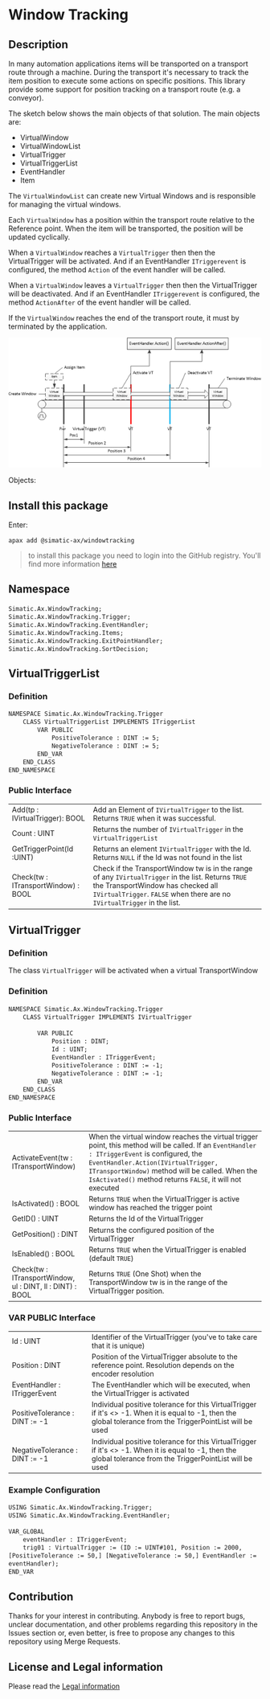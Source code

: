 ﻿# Window Tracking

## Description
In many automation applications items will be transported on a transport route through a machine. During the transport it's necessary to track the item position to execute some actions on specific positions. This library provide some support for position tracking on a transport route (e.g. a conveyor). 

The sketch below shows the main objects of that solution. The main objects are:

- VirtualWindow
- VirtualWindowList
- VirtualTrigger
- VirtualTriggerList
- EventHandler
- Item

The `VirtualWindowList` can create new Virtual Windows and is responsible for managing the virtual windows.

Each `VirtualWindow` has a position within the transport route relative to the Reference point. When the item will be transported, the position will be updated cyclically.

When a `VirtualWindow` reaches a `VirtualTrigger` then then the VirtualTrigger will be activated. And if an EventHandler `ITriggerevent` is configured, the method `Action` of the event handler will be called.

When a `VirtualWindow` leaves a `VirtualTrigger` then then the VirtualTrigger will be deactivated. And if an EventHandler `ITriggerevent` is configured, the method `ActionAfter` of the event handler will be called.

If the `VirtualWindow` reaches the end of the transport route, it must by terminated by the application. 

![](./doc/winconcept.png)


Objects:


## Install this package

Enter:
```cli
apax add @simatic-ax/windowtracking
```
> to install this package you need to login into the GitHub registry. You'll find more information [here](https://github.com/simatic-ax/.sharedstuff/blob/main/doc/personalaccesstoken.md) 


## Namespace
```
Simatic.Ax.WindowTracking;
Simatic.Ax.WindowTracking.Trigger;
Simatic.Ax.WindowTracking.EventHandler;
Simatic.Ax.WindowTracking.Items;
Simatic.Ax.WindowTracking.ExitPointHandler;
Simatic.Ax.WindowTracking.SortDecision;
```

## VirtualTriggerList
### Definition

```iecst
NAMESPACE Simatic.Ax.WindowTracking.Trigger
    CLASS VirtualTriggerList IMPLEMENTS ITriggerList
        VAR PUBLIC
            PositiveTolerance : DINT := 5;
            NegativeTolerance : DINT := 5;
        END_VAR
    END_CLASS
END_NAMESPACE
```
### Public Interface
|||
|-|-|
|Add(tp : IVirtualTrigger): BOOL | Add an Element of `IVirtualTrigger` to the list. Returns `TRUE` when it was successful. |
|Count : UINT | Returns the number of `IVirtualTrigger` in the `VirtualTriggerList` |
|GetTriggerPoint(Id :UINT) | Returns an element `IVirtualTrigger` with the Id. Returns `NULL` if the Id was not found in the list |
| Check(tw : ITransportWindow) : BOOL | Check if the TransportWindow tw is in the range of any `IVirtualTrigger` in the list. Returns `TRUE` the TransportWindow has checked all `IVirtualTrigger`. `FALSE` when there are no `IVirtualTrigger` in the list.|
## VirtualTrigger
### Definition

The class `VirtualTrigger` will be activated when a virtual TransportWindow
### Definition

```iecst
NAMESPACE Simatic.Ax.WindowTracking.Trigger
    CLASS VirtualTrigger IMPLEMENTS IVirtualTrigger

        VAR PUBLIC
            Position : DINT;
            Id : UINT;
            EventHandler : ITriggerEvent;
            PositiveTolerance : DINT := -1;
            NegativeTolerance : DINT := -1;            
        END_VAR 
    END_CLASS
END_NAMESPACE
```

### Public Interface

|||
|-|-|
|ActivateEvent(tw : ITransportWindow)   | When the virtual window reaches the virtual trigger point, this method will be called. If an `EventHandler : ITriggerEvent` is configured, the `EventHandler.Action(IVirtualTrigger, ITransportWindow)`  method will be called. When the `IsActivated()` method returns `FALSE`, it will not executed|
|IsActivated() : BOOL                   | Returns `TRUE` when the VirtualTrigger is active window has reached the trigger point|
|GetID() : UINT                         | Returns the Id of the VirtualTrigger |
|GetPosition() : DINT                   | Returns the configured position of the VirtualTrigger |
|IsEnabled() : BOOL                   | Returns `TRUE` when the VirtualTrigger is enabled (default `TRUE`)|
| Check(tw : ITransportWindow, ul : DINT, ll : DINT) : BOOL | Returns `TRUE` (One Shot) when the TransportWindow tw is in the range of the VirtualTrigger position. 

### VAR PUBLIC Interface
|||
|-|-|
|Id : UINT          | Identifier of the VirtualTrigger (you've to take care that it is unique)|
|Position : DINT    | Position of the VirtualTrigger absolute to the reference point. Resolution depends on the encoder resolution |
| EventHandler : ITriggerEvent | The EventHandler which will be executed, when the VirtualTrigger is activated |
| PositiveTolerance : DINT := -1 | Individual positive tolerance for this VirtualTrigger if it's <> -1. When it is equal to -1, then the global tolerance from the TriggerPointList will be used |
| NegativeTolerance : DINT := -1 | Individual positive tolerance for this VirtualTrigger if it's <> -1. When it is equal to -1, then the global tolerance from the TriggerPointList will be used |

### Example Configuration
```iec-st
USING Simatic.Ax.WindowTracking.Trigger;
USING Simatic.Ax.WindowTracking.EventHandler;

VAR_GLOBAL
    eventHandler : ITriggerEvent;
    trig01 : VirtualTrigger := (ID := UINT#101, Position := 2000, [PositiveTolerance := 50,] [NegativeTolerance := 50,] EventHandler := eventHandler);
END_VAR
```


## Contribution

Thanks for your interest in contributing. Anybody is free to report bugs, unclear documentation, and other problems regarding this repository in the Issues section or, even better, is free to propose any changes to this repository using Merge Requests.

## License and Legal information

Please read the [Legal information](LICENSE.md)
